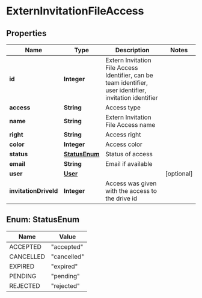 

# ExternInvitationFileAccess


## Properties

| Name | Type | Description | Notes |
|------------ | ------------- | ------------- | -------------|
|**id** | **Integer** | Extern Invitation File Access Identifier, can be team identifier, user identifier, invitation identifier |  |
|**access** | **String** | Access type |  |
|**name** | **String** | Extern Invitation File Access name |  |
|**right** | **String** | Access right |  |
|**color** | **Integer** | Access color |  |
|**status** | [**StatusEnum**](#StatusEnum) | Status of access |  |
|**email** | **String** | Email if available |  |
|**user** | [**User**](User.md) |  |  [optional] |
|**invitationDriveId** | **Integer** | Access was given with the access to the drive id |  |



## Enum: StatusEnum

| Name | Value |
|---- | -----|
| ACCEPTED | &quot;accepted&quot; |
| CANCELLED | &quot;cancelled&quot; |
| EXPIRED | &quot;expired&quot; |
| PENDING | &quot;pending&quot; |
| REJECTED | &quot;rejected&quot; |



